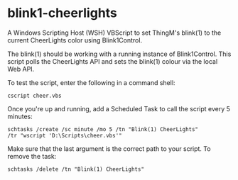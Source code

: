 blink1-cheerlights
==================

A Windows Scripting Host (WSH) VBScript to set ThingM's blink(1) to the current CheerLights color using Blink1Control.

The blink(1) should be working with a running instance of Blink1Control. This script polls the CheerLights API and sets the blink(1) colour via the local Web API.

To test the script, enter the following in a command shell:

<code>cscript cheer.vbs</code>

Once you're up and running, add a Scheduled Task to call the script every 5 minutes:

<code>schtasks /create /sc minute /mo 5 /tn "Blink(1) CheerLights" /tr "wscript 'D:\Scripts\cheer.vbs'"</code>

Make sure that the last argument is the correct path to your script. To remove the task:

<code>schtasks /delete /tn "Blink(1) CheerLights"</code>

